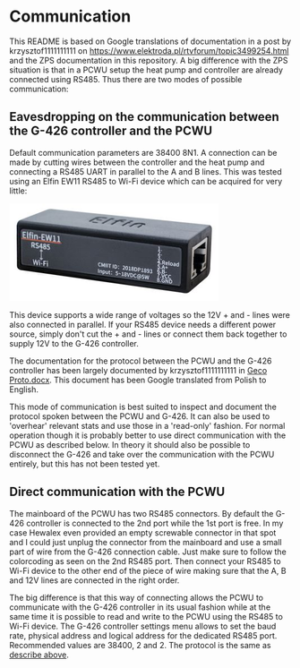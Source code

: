 # Communication
This README is based on Google translations of documentation in a post by krzysztof1111111111 on https://www.elektroda.pl/rtvforum/topic3499254.html and the ZPS documentation in this repository. A big difference with the ZPS situation is that in a PCWU setup the heat pump and controller are already connected using RS485. Thus there are two modes of possible communication:

## Eavesdropping on the communication between the G-426 controller and the PCWU
Default communication parameters are 38400 8N1. A connection can be made by cutting wires between the controller and the heat pump and connecting a RS485 UART in parallel to the A and B lines. This was tested using an Elfin EW11 RS485 to Wi-Fi device which can be acquired for very little:

![EW11](../EW11.jpeg)

This device supports a wide range of voltages so the 12V + and - lines were also connected in parallel. If your RS485 device needs a different power source, simply don't cut the + and - lines or connect them back together to supply 12V to the G-426 controller.

The documentation for the protocol between the PCWU and the G-426 controller has been largely documented by krzysztof1111111111 in [Geco Proto.docx](Geco%20Proto.docx). This document has been Google translated from Polish to English.

This mode of communication is best suited to inspect and document the protocol spoken between the PCWU and G-426. It can also be used to 'overhear' relevant stats and use those in a 'read-only' fashion. For normal operation though it is probably better to use direct communication with the PCWU as described below. In theory it should also be possible to disconnect the G-426 and take over the communication with the PCWU entirely, but this has not been tested yet.

## Direct communication with the PCWU
The mainboard of the PCWU has two RS485 connectors. By default the G-426 controller is connected to the 2nd port while the 1st port is free. In my case Hewalex even provided an empty screwable connector in that spot and I could just unplug the connector from the mainboard and use a small part of wire from the G-426 connection cable. Just make sure to follow the colorcoding as seen on the 2nd RS485 port. Then connect your RS485 to Wi-Fi device to the other end of the piece of wire making sure that the A, B and 12V lines are connected in the right order.

The big difference is that this way of connecting allows the PCWU to communicate with the G-426 controller in its usual fashion while at the same time it is possible to read and write to the PCWU using the RS485 to Wi-Fi device. The G-426 controller settings menu allows to set the baud rate, physical address and logical address for the dedicated RS485 port. Recommended values are 38400, 2 and 2. The protocol is the same as [describe above](Geco%20Proto.docx).
